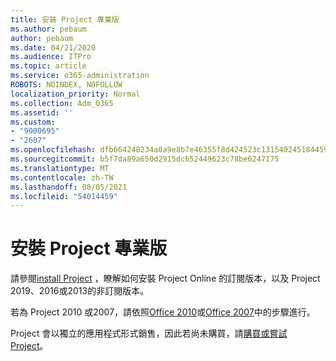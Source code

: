 ```yaml
---
title: 安裝 Project 專業版
ms.author: pebaum
author: pebaum
ms.date: 04/21/2020
ms.audience: ITPro
ms.topic: article
ms.service: o365-administration
ROBOTS: NOINDEX, NOFOLLOW
localization_priority: Normal
ms.collection: Adm_O365
ms.assetid: ''
ms.custom:
- "9000695"
- "2607"
ms.openlocfilehash: dfb664248234a0a9e8b7e46355f8d424523c131540245184459556dc100a4924
ms.sourcegitcommit: b5f7da89a650d2915dc652449623c78be6247175
ms.translationtype: MT
ms.contentlocale: zh-TW
ms.lasthandoff: 08/05/2021
ms.locfileid: "54014459"
---
```

# <a name="install-project-professional"></a>安裝 Project 專業版

請參閱[install Project](https://support.office.com/article/install-project-7059249b-d9fe-4d61-ab96-5c5bf435f281) ，瞭解如何安裝 Project Online 的訂閱版本，以及 Project 2019、2016或2013的非訂閱版本。 

若為 Project 2010 或2007，請依照[Office 2010](https://support.office.com/article/install-office-2010-1b8f3c9b-bdd2-4a4f-8c88-aa756546529d)或[Office 2007](https://support.office.com/article/install-office-2007-88a8e329-3335-4f82-abb2-ecea3e319657)中的步驟進行。 

Project 會以獨立的應用程式形式銷售，因此若尚未購買，請[購買或嘗試 Project](https://www.microsoft.com/evalcenter/evaluate-project)。 





